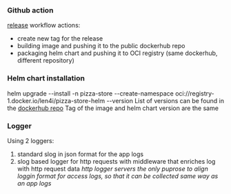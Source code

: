 ### Github action
[release](.github/workflows/release.yaml) workflow actions:
- create new tag for the release
- building image and pushing it to the public dockerhub repo
- packaging helm chart and pushing it to OCI registry (same dockerhub, different repository)

### Helm chart installation
helm upgrade <my-release> --install -n pizza-store --create-namespace oci://registry-1.docker.io/len4i/pizza-store-helm --version <chart-version>
List of versions can be found in the [dockerhub repo](https://hub.docker.com/r/len4i/pizza-store-helm/tags)
Tag of the image and helm chart version are the same


### Logger
Using 2 loggers:
1. standard slog in json format for the app logs
2. slog based logger for http requests with middleware that enriches log with http request data
_http logger servers the only puprose to align loggin format for access logs, so that it can be collected same way as an app logs_